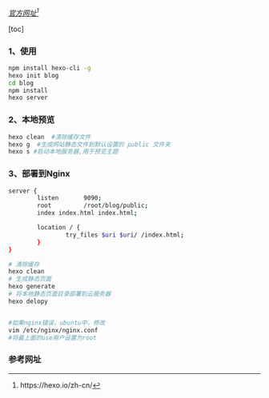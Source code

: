 [*官方网址[^1]*](https://hexo.io/zh-cn/)



[toc]

### 1、使用

```sh
npm install hexo-cli -g
hexo init blog
cd blog
npm install
hexo server
```

### 2、本地预览

```sh
hexo clean  #清除缓存文件 
hexo g	#生成网站静态文件到默认设置的 public 文件夹
hexo s #启动本地服务器,用于预览主题
```

### 3、部署到Nginx

```sh
server {
        listen       9090;
        root         /root/blog/public;
        index index.html index.html;

        location / {
                try_files $uri $uri/ /index.html;
        }
}
```

```sh
# 清除缓存
hexo clean
# 生成静态页面
hexo generate
# 将本地静态页面目录部署到云服务器
hexo delopy


#如果nginx错误，ubuntu中，修改 
vim /etc/nginx/nginx.conf 
#将最上面的use用户设置为root
```

### 参考网址

[^1]:https://hexo.io/zh-cn/

